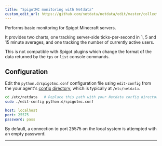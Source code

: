 ```yaml
---
title: "SpigotMC monitoring with Netdata"
custom_edit_url: https://github.com/netdata/netdata/edit/master/collectors/python.d.plugin/spigotmc/README.md
---
```




Performs basic monitoring for Spigot Minecraft servers.

It provides two charts, one tracking server-side ticks-per-second in
1, 5 and 15 minute averages, and one tracking the number of currently
active users.

This is not compatible with Spigot plugins which change the format of
the data returned by the `tps` or `list` console commands.

## Configuration

Edit the `python.d/spigotmc.conf` configuration file using `edit-config` from the your agent's [config
directory](/docs/agent/step-by-step/step-04#find-your-netdataconf-file), which is typically at `/etc/netdata`.

```bash
cd /etc/netdata   # Replace this path with your Netdata config directory, if different
sudo ./edit-config python.d/spigotmc.conf
```

```yaml
host: localhost
port: 25575
password: pass
```

By default, a connection to port 25575 on the local system is attempted with an empty password.

---


